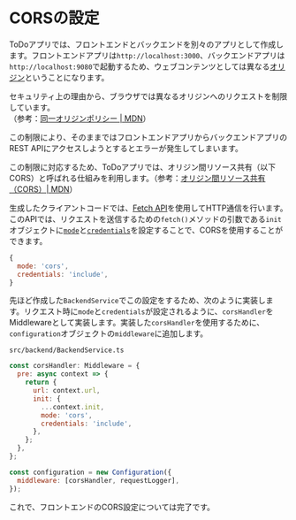 # CORSの設定

ToDoアプリでは、フロントエンドとバックエンドを別々のアプリとして作成します。フロントエンドアプリは`http://localhost:3000`、バックエンドアプリは`http://localhost:9080`で起動するため、ウェブコンテンツとしては異なる[オリジン](https://developer.mozilla.org/ja/docs/Glossary/Origin)ということになります。

セキュリティ上の理由から、ブラウザでは異なるオリジンへのリクエストを制限しています。  
（参考：[同一オリジンポリシー | MDN](https://developer.mozilla.org/ja/docs/Web/Security/Same-origin_policy)）

この制限により、そのままではフロントエンドアプリからバックエンドアプリのREST APIにアクセスしようとするとエラーが発生してしまいます。

この制限に対応するため、ToDoアプリでは、オリジン間リソース共有（以下CORS）と呼ばれる仕組みを利用します。（参考：[オリジン間リソース共有（CORS）| MDN](https://developer.mozilla.org/ja/docs/Web/HTTP/CORS)）

生成したクライアントコードでは、[Fetch API](https://developer.mozilla.org/ja/docs/Web/API/Fetch_API/Using_Fetch)を使用してHTTP通信を行います。このAPIでは、リクエストを送信するための`fetch()`メソッドの引数である`init`オブジェクトに[`mode`](https://developer.mozilla.org/ja/docs/Web/API/Fetch_API/Using_Fetch#%E3%82%AA%E3%83%AA%E3%82%B8%E3%83%B3%E9%96%93%E3%83%AA%E3%82%AF%E3%82%A8%E3%82%B9%E3%83%88%E3%82%92%E8%A1%8C%E3%81%86)と[`credentials`](https://developer.mozilla.org/ja/docs/Web/API/Fetch_API/Using_Fetch#%E8%B3%87%E6%A0%BC%E6%83%85%E5%A0%B1%E3%82%92%E5%90%AB%E3%82%81%E3%82%8B)を設定することで、CORSを使用することができます。

```js
{
  mode: 'cors',
  credentials: 'include',
}
```

先ほど作成した`BackendService`でこの設定をするため、次のように実装します。リクエスト時に`mode`と`credentials`が設定されるように、`corsHandler`をMiddlewareとして実装します。実装した`corsHandler`を使用するために、`configuration`オブジェクトの`middleware`に追加します。

`src/backend/BackendService.ts`
```js
const corsHandler: Middleware = {
  pre: async context => {
    return {
      url: context.url,
      init: {
        ...context.init,
        mode: 'cors',
        credentials: 'include',
      },
    };
  },
};

const configuration = new Configuration({
  middleware: [corsHandler, requestLogger],
});
```

これで、フロントエンドのCORS設定については完了です。

